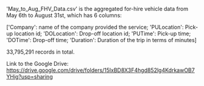 'May_to_Aug_FHV_Data.csv' is the aggregated for-hire vehicle data from May 6th to August 31st, which has 6 columns:

['Company': name of the company provided the service;
 'PULocation': Pick-up location id;
 'DOLocation': Drop-off location id;
 'PUTime': Pick-up time;
 'DOTime': Drop-off time;
 'Duration': Duration of the trip in terms of minutes]
 
 33,795,291 records in total.

Link to the Google Drive:
https://drive.google.com/drive/folders/15lxBD8X3F4hgd852lg4KdrkawOB7YHig?usp=sharing
